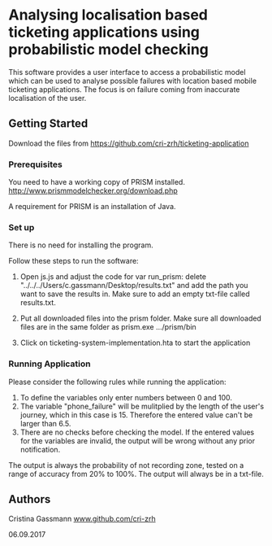 # Analysing localisation based ticketing applications using probabilistic model checking

This software provides a user interface to access a probabilistic model which can be used to analyse possible failures with location based mobile ticketing applications.
The focus is on failure coming from inaccurate localisation of the user.

## Getting Started

Download the files from https://github.com/cri-zrh/ticketing-application


### Prerequisites

You need to have a working copy of PRISM installed.
http://www.prismmodelchecker.org/download.php

A requirement for PRISM is an installation of Java.


### Set up

There is no need for installing the program. 

Follow these steps to run the software:
1. Open js.js and adjust the code for var run_prism:
delete "../../../Users/c.gassmann/Desktop/results.txt" and add the path you want to save the results in. Make sure to add an empty txt-file called results.txt.

2. Put all downloaded files into the prism folder. Make sure all downloaded files are in the same folder as prism.exe
.../prism/bin
 
3. Click on ticketing-system-implementation.hta to start the application

### Running Application

Please consider the following rules while running the application:

1. To define the variables only enter numbers between 0 and 100. 
2. The variable "phone_failure" will be mulitplied by the length of the user's journey, which in this case is 15. Therefore the entered value can't be larger than 6.5.
3. There are no checks before checking the model. If the entered values for the variables are invalid, the output will be wrong without any prior notification.

The output is always the probability of not recording zone, tested on a range of accuracy from 20% to 100%. The output will always be in a txt-file.


## Authors

Cristina Gassmann www.github.com/cri-zrh

06.09.2017

